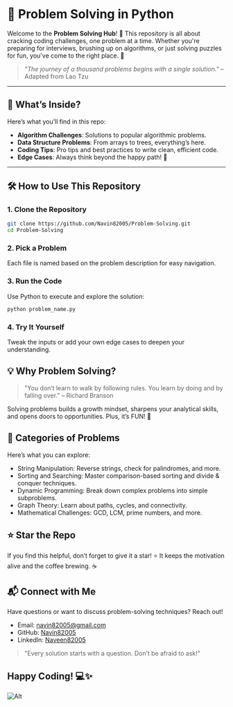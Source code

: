 # 🚀 Problem Solving in Python

Welcome to the **Problem Solving Hub**! 🌟 This repository is all about cracking coding challenges, one problem at a time. Whether you're preparing for interviews, brushing up on algorithms, or just solving puzzles for fun, you've come to the right place. 🎯

> *"The journey of a thousand problems begins with a single solution."* – Adapted from Lao Tzu  

---

## 📖 What’s Inside?

Here’s what you’ll find in this repo:

- **Algorithm Challenges**: Solutions to popular algorithmic problems.
- **Data Structure Problems**: From arrays to trees, everything’s here.
- **Coding Tips**: Pro tips and best practices to write clean, efficient code.
- **Edge Cases**: Always think beyond the happy path! 🌟

---

## 🛠 How to Use This Repository

### 1. **Clone the Repository**  
   ```bash
   git clone https://github.com/Navin82005/Problem-Solving.git
   cd Problem-Solving
   ```
  
### 2. **Pick a Problem**
   Each file is named based on the problem description for easy navigation.

### 3. **Run the Code**
   Use Python to execute and explore the solution:
   ```bash
   python problem_name.py
   ```
### 4. **Try It Yourself**
  Tweak the inputs or add your own edge cases to deepen your understanding.

## 💡 Why Problem Solving?
> "You don’t learn to walk by following rules. You learn by doing and by falling over." – Richard Branson

Solving problems builds a growth mindset, sharpens your analytical skills, and opens doors to opportunities. Plus, it’s FUN! 🎉

## 🧩 Categories of Problems
   Here’s what you can explore:

   - String Manipulation: Reverse strings, check for palindromes, and more.
   - Sorting and Searching: Master comparison-based sorting and divide & conquer techniques.
   - Dynamic Programming: Break down complex problems into simple subproblems.
   - Graph Theory: Learn about paths, cycles, and connectivity.
   - Mathematical Challenges: GCD, LCM, prime numbers, and more.

## ⭐️ Star the Repo
If you find this helpful, don’t forget to give it a star! ⭐ It keeps the motivation alive and the coffee brewing. ☕

## 📬 Connect with Me
   Have questions or want to discuss problem-solving techniques? Reach out!

   - Email: navin82005@gmail.com
   - GitHub: [Navin82005](https://github.com/Navin82005)
   - LinkedIn: [Naveen82005](https://www.linkedin.com/in/naveenn82005/)
   > "Every solution starts with a question. Don’t be afraid to ask!"

Happy Coding! 💻✨
---
![Alt](https://repobeats.axiom.co/api/embed/ce109e87caf4c6132aa10c22a4b2051dc565c9e3.svg "Repobeats analytics image")
